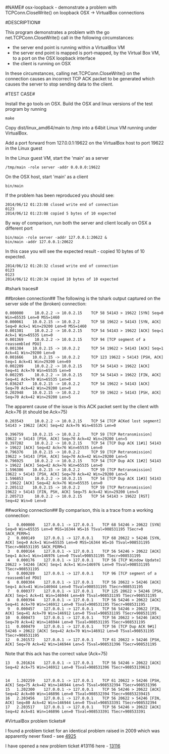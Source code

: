 #NAME#
osx-loopback - demonstrate a problem with TCPConn.CloseWrite() on loopback OSX -> VirtualBox connections

#DESCRIPTION#

This program demonstrates a problem with the go net.TCPConn.CloseWrite() call in the following circumstances:

* the server end point is running within a VirtualBox VM
* the server end point is mapped is port-mapped, by the Virtual Box VM, to a port on the OSX loopback interface
* the client is running on OSX

In these circumstances, calling net.TCPConn.CloseWrite() on the connection causes an incorrect TCP ACK packet to be 
generated which causes the server to stop sending data to the client.

#TEST CASE#

Install the go tools on OSX.
Build the OSX and linux versions of the test program by running

    make

Copy dist/linux_amd64/main to /tmp into a 64bit Linux VM running under VirtualBox.

Add a port forward from 127.0.0.1:19622 on the VirtualBox host to port 19622 in the Linux guest

In the Linux guest VM, start the 'main' as a server

    /tmp/main -role server -addr 0.0.0.0:19622

On the OSX host, start 'main' as a client

    bin/main 

If the problem has been reproduced you should see:

    2014/06/12 01:23:08 closed write end of connection
    0123
    2014/06/12 01:23:08 copied 5 bytes of 10 expected

By way of comparison, run both the server and client locally on OSX a different port
   
    bin/main -role server -addr 127.0.0.1:20622 &
    bin/main -addr 127.0.0.1:20622

In this case you will see the expected result - copied 10 bytes of 10 expected.

    2014/06/12 01:28:32 closed write end of connection
    0123
    0123
    2014/06/12 01:28:34 copied 10 bytes of 10 expected

#tshark traces#

##broken connection##
The following is the tshark output captured on the server side of the (broken) connection:

    0.000000     10.0.2.2 -> 10.0.2.15    TCP 58 54143 > 19622 [SYN] Seq=0 Win=65535 Len=0 MSS=1460
    0.000061    10.0.2.15 -> 10.0.2.2     TCP 58 19622 > 54143 [SYN, ACK] Seq=0 Ack=1 Win=29200 Len=0 MSS=1460
    0.001301     10.0.2.2 -> 10.0.2.15    TCP 54 54143 > 19622 [ACK] Seq=1 Ack=1 Win=65535 Len=0
    0.001369     10.0.2.2 -> 10.0.2.15    TCP 94 [TCP segment of a reassembled PDU]
    0.001384    10.0.2.15 -> 10.0.2.2     TCP 54 19622 > 54143 [ACK] Seq=1 Ack=41 Win=29200 Len=0
    0.001666    10.0.2.15 -> 10.0.2.2     TCP 123 19622 > 54143 [PSH, ACK] Seq=1 Ack=41 Win=29200 Len=69
    0.002209     10.0.2.2 -> 10.0.2.15    TCP 54 54143 > 19622 [ACK] Seq=41 Ack=70 Win=65535 Len=0
    0.002295     10.0.2.2 -> 10.0.2.15    TCP 54 54143 > 19622 [FIN, ACK] Seq=41 Ack=70 Win=65535 Len=0
    0.036247    10.0.2.15 -> 10.0.2.2     TCP 54 19622 > 54143 [ACK] Seq=70 Ack=42 Win=29200 Len=0
    0.202948    10.0.2.15 -> 10.0.2.2     TCP 59 19622 > 54143 [PSH, ACK] Seq=70 Ack=42 Win=29200 Len=5

The apparent cause of the issue is this ACK packet sent by the client with Ack=76 (it should be Ack=75)

    0.203543     10.0.2.2 -> 10.0.2.15    TCP 54 [TCP ACKed lost segment] 54143 > 19622 [ACK] Seq=42 Ack=76 Win=65535 Len=0

    0.396759    10.0.2.15 -> 10.0.2.2     TCP 59 [TCP Retransmission] 19622 > 54143 [PSH, ACK] Seq=70 Ack=42 Win=29200 Len=5
    0.397202     10.0.2.2 -> 10.0.2.15    TCP 54 [TCP Dup ACK 11#1] 54143 > 19622 [ACK] Seq=42 Ack=76 Win=65535 Len=0
    0.796376    10.0.2.15 -> 10.0.2.2     TCP 59 [TCP Retransmission] 19622 > 54143 [PSH, ACK] Seq=70 Ack=42 Win=29200 Len=5
    0.796925     10.0.2.2 -> 10.0.2.15    TCP 54 [TCP Dup ACK 11#2] 54143 > 19622 [ACK] Seq=42 Ack=76 Win=65535 Len=0
    1.596386    10.0.2.15 -> 10.0.2.2     TCP 59 [TCP Retransmission] 19622 > 54143 [PSH, ACK] Seq=70 Ack=42 Win=29200 Len=5
    1.596853     10.0.2.2 -> 10.0.2.15    TCP 54 [TCP Dup ACK 11#3] 54143 > 19622 [ACK] Seq=42 Ack=76 Win=65535 Len=0
    2.205112    10.0.2.15 -> 10.0.2.2     TCP 59 [TCP Retransmission] 19622 > 54143 [FIN, PSH, ACK] Seq=75 Ack=42 Win=29200 Len=5
    2.205713     10.0.2.2 -> 10.0.2.15    TCP 54 54143 > 19622 [RST] Seq=42 Win=0 Len=0

##working connection##
By comparison, this is a trace from a working connection:

     1   0.000000    127.0.0.1 -> 127.0.0.1    TCP 68 54246 > 20622 [SYN] Seq=0 Win=65535 Len=0 MSS=16344 WS=16 TSval=908531195 TSecr=0 SACK_PERM=1
     2   0.000149    127.0.0.1 -> 127.0.0.1    TCP 68 20622 > 54246 [SYN, ACK] Seq=0 Ack=1 Win=65535 Len=0 MSS=16344 WS=16 TSval=908531195 TSecr=908531195 SACK_PERM=1
     3   0.000164    127.0.0.1 -> 127.0.0.1    TCP 56 54246 > 20622 [ACK] Seq=1 Ack=1 Win=146976 Len=0 TSval=908531195 TSecr=908531195
     4   0.000176    127.0.0.1 -> 127.0.0.1    TCP 56 [TCP Window Update] 20622 > 54246 [ACK] Seq=1 Ack=1 Win=146976 Len=0 TSval=908531195 TSecr=908531195
     5   0.000289    127.0.0.1 -> 127.0.0.1    TCP 96 [TCP segment of a reassembled PDU]
     6   0.000304    127.0.0.1 -> 127.0.0.1    TCP 56 20622 > 54246 [ACK] Seq=1 Ack=41 Win=146944 Len=0 TSval=908531195 TSecr=908531195
     7   0.000377    127.0.0.1 -> 127.0.0.1    TCP 125 20622 > 54246 [PSH, ACK] Seq=1 Ack=41 Win=146944 Len=69 TSval=908531195 TSecr=908531195
     8   0.000394    127.0.0.1 -> 127.0.0.1    TCP 56 54246 > 20622 [ACK] Seq=41 Ack=70 Win=146912 Len=0 TSval=908531195 TSecr=908531195
     9   0.000457    127.0.0.1 -> 127.0.0.1    TCP 56 54246 > 20622 [FIN, ACK] Seq=41 Ack=70 Win=146912 Len=0 TSval=908531195 TSecr=908531195
    10   0.000473    127.0.0.1 -> 127.0.0.1    TCP 56 20622 > 54246 [ACK] Seq=70 Ack=42 Win=146944 Len=0 TSval=908531195 TSecr=908531195
    11   0.000479    127.0.0.1 -> 127.0.0.1    TCP 56 [TCP Dup ACK 9#1] 54246 > 20622 [ACK] Seq=42 Ack=70 Win=146912 Len=0 TSval=908531195 TSecr=908531195
    12   0.201572    127.0.0.1 -> 127.0.0.1    TCP 61 20622 > 54246 [PSH, ACK] Seq=70 Ack=42 Win=146944 Len=5 TSval=908531396 TSecr=908531195

Note that this ack has the correct value (Ack=75)

    13   0.201624    127.0.0.1 -> 127.0.0.1    TCP 56 54246 > 20622 [ACK] Seq=42 Ack=75 Win=146912 Len=0 TSval=908531396 TSecr=90853139613  


    14   1.202259    127.0.0.1 -> 127.0.0.1    TCP 61 20622 > 54246 [PSH, ACK] Seq=75 Ack=42 Win=146944 Len=5 TSval=908532394 TSecr=908531396
    15   1.202300    127.0.0.1 -> 127.0.0.1    TCP 56 54246 > 20622 [ACK] Seq=42 Ack=80 Win=146896 Len=0 TSval=908532394 TSecr=90853239415  
    16   2.203456    127.0.0.1 -> 127.0.0.1    TCP 56 20622 > 54246 [FIN, ACK] Seq=80 Ack=42 Win=146944 Len=0 TSval=908533391 TSecr=908532394
    17   2.203517    127.0.0.1 -> 127.0.0.1    TCP 56 54246 > 20622 [ACK] Seq=42 Ack=81 Win=146896 Len=0 TSval=908533391 TSecr=908533391

#VirtualBox problem tickets#

I found a problem ticket for an identical problem raised in 2009 which was apparently never fixed - see [4925](https://www.virtualbox.org/ticket/4925)

I have opened a new problem ticket #13116 here - [13116](https://www.virtualbox.org/ticket/13116)
